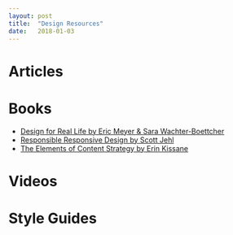 ```yaml
---
layout: post
title:  "Design Resources"
date:   2018-01-03
---
```


 # Articles 



 # Books
- [Design for Real Life by Eric Meyer & Sara Wachter-Boettcher](https://abookapart.com/products/design-for-real-life)
- [Responsible Responsive Design by Scott Jehl](https://abookapart.com/products/responsible-responsive-design)
- [The Elements of Content Strategy by Erin Kissane](https://abookapart.com/products/the-elements-of-content-strategy)

 # Videos


 # Style Guides
